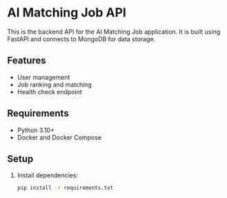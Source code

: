 # AI Matching Job API

This is the backend API for the AI Matching Job application. It is built using FastAPI and connects to MongoDB for data storage.

## Features
- User management
- Job ranking and matching
- Health check endpoint

## Requirements
- Python 3.10+
- Docker and Docker Compose

## Setup
1. Install dependencies:
   ```bash
   pip install -r requirements.txt